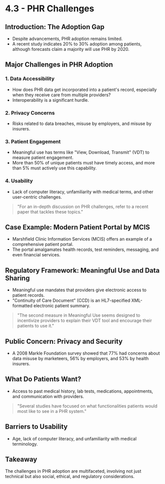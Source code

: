 # 4.3 - PHR Challenges

## Introduction: The Adoption Gap
- Despite advancements, PHR adoption remains limited.
- A recent study indicates 20% to 30% adoption among patients, although forecasts claim a majority will use PHR by 2020.

## Major Challenges in PHR Adoption

### 1. Data Accessibility
- How does PHR data get incorporated into a patient's record, especially when they receive care from multiple providers?
- Interoperability is a significant hurdle.

### 2. Privacy Concerns
- Risks related to data breaches, misuse by employers, and misuse by insurers.

### 3. Patient Engagement
- Meaningful use has terms like "View, Download, Transmit" (VDT) to measure patient engagement.
- More than 50% of unique patients must have timely access, and more than 5% must actively use this capability.

### 4. Usability
- Lack of computer literacy, unfamiliarity with medical terms, and other user-centric challenges.

> "For an in-depth discussion on PHR challenges, refer to a recent paper that tackles these topics."

## Case Example: Modern Patient Portal by MCIS
- Marshfield Clinic Information Services (MCIS) offers an example of a comprehensive patient portal.
- The portal amalgamates health records, test reminders, messaging, and even financial services.

## Regulatory Framework: Meaningful Use and Data Sharing
- Meaningful use mandates that providers give electronic access to patient records.
- "Continuity of Care Document" (CCD) is an HL7-specified XML-formatted electronic patient summary.

> "The second measure in Meaningful Use seems designed to incentivize providers to explain their VDT tool and encourage their patients to use it."

## Public Concern: Privacy and Security
- A 2008 Markle Foundation survey showed that 77% had concerns about data misuse by marketeers, 56% by employers, and 53% by health insurers.

## What Do Patients Want?
- Access to past medical history, lab tests, medications, appointments, and communication with providers.

> "Several studies have focused on what functionalities patients would most like to see in a PHR system."

## Barriers to Usability
- Age, lack of computer literacy, and unfamiliarity with medical terminology.

## Takeaway
The challenges in PHR adoption are multifaceted, involving not just technical but also social, ethical, and regulatory considerations.

